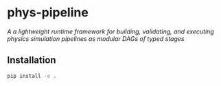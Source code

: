 # phys-pipeline

_A a lightweight runtime framework for building, validating, and executing physics simulation pipelines as modular DAGs of typed stages_

## Installation

```bash
pip install -e .
